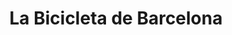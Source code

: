 ---
title: "La Bicicleta de Barcelona"
url: /barcelona/la-bicicleta-de-barcelona/
shop: bicicleta
---
